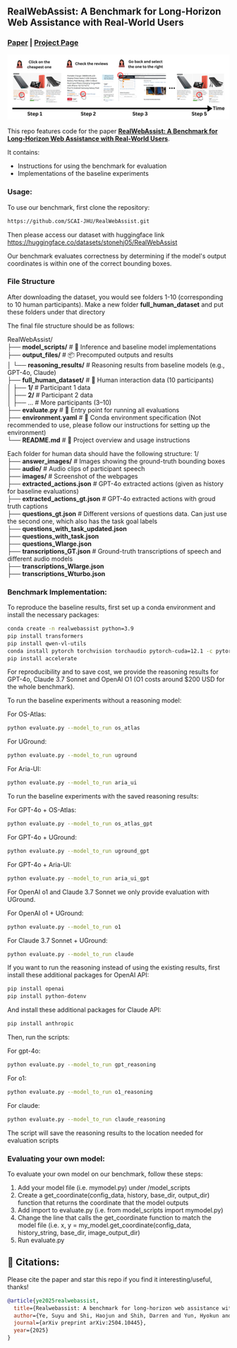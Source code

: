 ## RealWebAssist: A Benchmark for Long-Horizon Web Assistance with Real-World Users
### [Paper](https://arxiv.org/abs/2504.10445) | [Project Page](https://scai.cs.jhu.edu/projects/RealWebAssist/)

![sequential_instruction](images/sequential_instruction.png)

This repo features code for the paper [**RealWebAssist: A Benchmark for Long-Horizon Web Assistance with Real-World Users**](https://arxiv.org/abs/2504.10445).

It contains:
* Instructions for using the benchmark for evaluation
* Implementations of the baseline experiments

### Usage:
To use our benchmark, first clone the repository:
```bash
https://github.com/SCAI-JHU/RealWebAssist.git
```
Then please access our dataset with huggingface link https://huggingface.co/datasets/stonehj05/RealWebAssist

Our benchmark evaluates correctness by determining if the model's output coordinates is within one of the correct bounding boxes.

### File Structure

After downloading the dataset, you would see folders 1-10 (corresponding to 10 human participants). Make a new folder **full_human_dataset** and put these folders under that directory

The final file structure should be as follows: 

RealWebAssist/  
├── **model_scripts/** # 🔧 Inference and baseline model implementations  
├── **output_files/** # 📦 Precomputed outputs and results  
│ └── **reasoning_results/** # Reasoning results from baseline models (e.g., GPT-4o, Claude)  
├── **full_human_dataset/** # 👥 Human interaction data (10 participants)  
│ ├── **1/** # Participant 1 data  
│ ├── **2/** # Participant 2 data  
│ ├── ... # More participants (3–10)  
├── **evaluate.py** # 🚀 Entry point for running all evaluations  
├── **environment.yaml** # 🧪 Conda environment specification (Not recommended to use, please follow our instructions for setting up the environment)  
└── **README.md** # 📖 Project overview and usage instructions  

Each folder for human data should have the following structure:
1/  
├── **answer_images/** # Images showing the ground-truth bounding boxes  
├── **audio/** # Audio clips of participant speech  
├── **images/** # Screenshot of the webpages  
├── **extracted_actions.json** # GPT-4o extracted actions (given as history for baseline evaluations)  
├── **extracted_actions_gt.json** # GPT-4o extracted actions with groud truth captions  
├── **questions_gt.json** # Different versions of questions data. Can just use the second one, which also has the task goal labels  
├── **questions_with_task_updated.json**    
├── **questions_with_task.json**  
├── **questions_Wlarge.json**    
├── **transcriptions_GT.json** # Ground-truth transcriptions of speech and different audio models  
├── **transcriptions_Wlarge.json**   
├── **transcriptions_Wturbo.json**   


### Benchmark Implementation:
To reproduce the baseline results, first set up a conda environment and install the necessary packages:
```bash
conda create -n realwebassist python=3.9
pip install transformers
pip install qwen-vl-utils
conda install pytorch torchvision torchaudio pytorch-cuda=12.1 -c pytorch -c nvidia
pip install accelerate
```
For reproducibility and to save cost, we provide the reasoning results for GPT-4o, Claude 3.7 Sonnet and OpenAI O1 (O1 costs around $200 USD for the whole benchmark).

To run the baseline experiments without a reasoning model:

For OS-Atlas:
```bash
python evaluate.py --model_to_run os_atlas
```

For UGround:
```bash
python evaluate.py --model_to_run uground
```

For Aria-UI:
```bash
python evaluate.py --model_to_run aria_ui
```

To run the baseline experiments with the saved reasoning results:

For GPT-4o + OS-Atlas:
```bash
python evaluate.py --model_to_run os_atlas_gpt
```

For GPT-4o + UGround:
```bash
python evaluate.py --model_to_run uground_gpt
```

For GPT-4o + Aria-UI:
```bash
python evaluate.py --model_to_run aria_ui_gpt
```

For OpenAI o1 and Claude 3.7 Sonnet we only provide evaluation with UGround.

For OpenAI o1 + UGround:
```bash
python evaluate.py --model_to_run o1
```

For Claude 3.7 Sonnet + UGround:
```bash
python evaluate.py --model_to_run claude
```

If you want to run the reasoning instead of using the existing results, first install these additional packages for OpenAI API:
```bash
pip install openai
pip install python-dotenv
```

And install these additional packages for Claude API:
```bash
pip install anthropic
```

Then, run the scripts:

For gpt-4o:
```bash
python evaluate.py --model_to_run gpt_reasoning
```

For o1:
```bash
python evaluate.py --model_to_run o1_reasoning
```

For claude:
```bash
python evaluate.py --model_to_run claude_reasoning
```

The script will save the reasoning results to the location needed for evaluation scripts

### Evaluating your own model:
To evaluate your own model on our benchmark, follow these steps:
1. Add your model file (i.e. mymodel.py) under /model_scripts
2. Create a get_coordinate(config_data, history, base_dir, output_dir) function that returns the coordinate that the model outputs
3. Add import to evaluate.py (i.e. from model_scripts import mymodel.py)
4. Change the line that calls the get_coordinate function to match the model file (i.e. x, y = my_model.get_coordinate(config_data, history_string, base_dir, image_output_dir)
5. Run evaluate.py

## 🔎 Citations:
Please cite the paper and star this repo if you find it interesting/useful, thanks!

```bibtex
@article{ye2025realwebassist,
  title={Realwebassist: A benchmark for long-horizon web assistance with real-world users},
  author={Ye, Suyu and Shi, Haojun and Shih, Darren and Yun, Hyokun and Roosta, Tanya and Shu, Tianmin},
  journal={arXiv preprint arXiv:2504.10445},
  year={2025}
}
```
